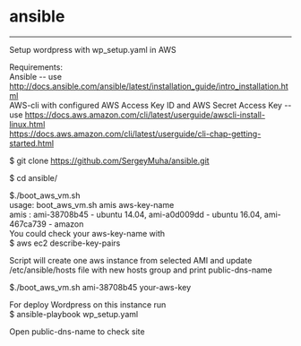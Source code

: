 # ansible
-----------------------------------------------
Setup wordpress with wp_setup.yaml in AWS

Requirements:  
  Ansible -- use http://docs.ansible.com/ansible/latest/installation_guide/intro_installation.html  
  AWS-cli with configured AWS Access Key ID and AWS Secret Access Key -- 
                                                                         use https://docs.aws.amazon.com/cli/latest/userguide/awscli-install-linux.html  
                                                                             https://docs.aws.amazon.com/cli/latest/userguide/cli-chap-getting-started.html  

$ git clone https://github.com/SergeyMuha/ansible.git  

$ cd ansible/  

$./boot_aws_vm.sh  
usage: boot_aws_vm.sh amis aws-key-name  
amis : ami-38708b45 - ubuntu 14.04, ami-a0d009dd - ubuntu 16.04, ami-467ca739 - amazon  
You could check your aws-key-name with  
$ aws ec2 describe-key-pairs  

Script will create one aws instance from selected AMI and update /etc/ansible/hosts file with new hosts group and print public-dns-name  

$./boot_aws_vm.sh ami-38708b45 your-aws-key  

For deploy Wordpress on this instance run  
$ ansible-playbook wp_setup.yaml  

Open public-dns-name to check site  

